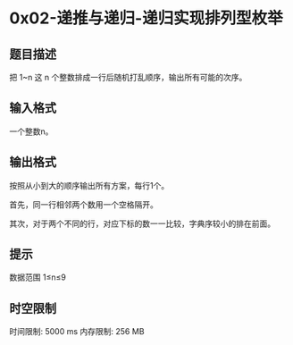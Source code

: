 # 0x02-递推与递归-递归实现排列型枚举

## 题目描述

把 1~n 这 n 个整数排成一行后随机打乱顺序，输出所有可能的次序。



## 输入格式

一个整数n。



## 输出格式

按照从小到大的顺序输出所有方案，每行1个。

首先，同一行相邻两个数用一个空格隔开。

其次，对于两个不同的行，对应下标的数一一比较，字典序较小的排在前面。

## 提示

数据范围
1≤n≤9

## 时空限制

时间限制: 5000 ms
内存限制: 256 MB
